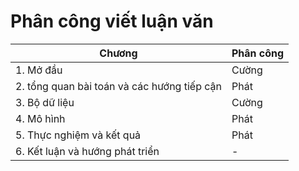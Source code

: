 
# Phân công viết luận văn

| Chương | Phân công |
|--|--|
|1. Mở đầu| Cường|
|2. tổng quan bài toán và các hướng tiếp cận| Phát|
|3. Bộ dữ liệu| Cường|
|4. Mô hình| Phát | 
|5. Thực nghiệm và kết quả| Phát|
|6. Kết luận và hướng phát triển| - |